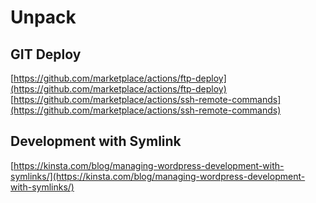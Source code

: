 # Unpack

## GIT Deploy

[https://github.com/marketplace/actions/ftp-deploy](https://github.com/marketplace/actions/ftp-deploy)
[https://github.com/marketplace/actions/ssh-remote-commands](https://github.com/marketplace/actions/ssh-remote-commands)

## Development with Symlink

[https://kinsta.com/blog/managing-wordpress-development-with-symlinks/](https://kinsta.com/blog/managing-wordpress-development-with-symlinks/)
